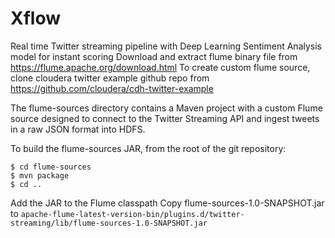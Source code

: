 # Xflow
Real time Twitter streaming pipeline with Deep Learning Sentiment Analysis model for instant scoring
Download and extract flume binary file from https://flume.apache.org/download.html
To create custom flume source, clone cloudera twitter example github repo from https://github.com/cloudera/cdh-twitter-example

The flume-sources directory contains a Maven project with a custom Flume source designed to connect to the Twitter Streaming API and ingest tweets in a raw JSON format into HDFS.

To build the flume-sources JAR, from the root of the git repository:

```
$ cd flume-sources  
$ mvn package
$ cd ..
```
Add the JAR to the Flume classpath
Copy flume-sources-1.0-SNAPSHOT.jar to ```apache-flume-latest-version-bin/plugins.d/twitter-streaming/lib/flume-sources-1.0-SNAPSHOT.jar```

